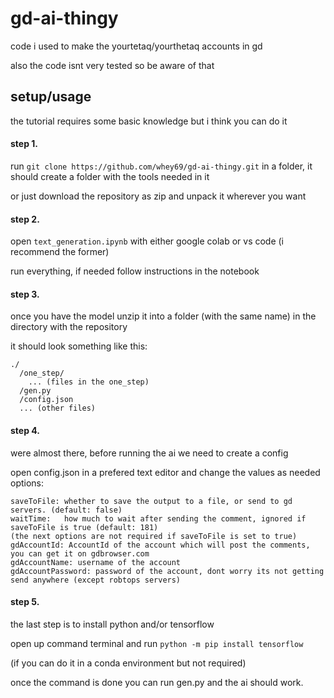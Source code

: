 # gd-ai-thingy
code i used to make the yourtetaq/yourthetaq accounts in gd

also the code isnt very tested so be aware of that

## setup/usage
the tutorial requires some basic knowledge but i think you can do it
#### step 1. 
run `git clone https://github.com/whey69/gd-ai-thingy.git` in a folder, it should create a folder with the tools needed in it

or just download the repository as zip and unpack it wherever you want

#### step 2.
open `text_generation.ipynb` with either google colab or vs code (i recommend the former)

run everything, if needed follow instructions in the notebook

#### step 3.
once you have the model unzip it into a folder (with the same name) in the directory with the repository

it should look something like this:
```
./
  /one_step/
    ... (files in the one_step)
  /gen.py
  /config.json
  ... (other files)
```

#### step 4.
were almost there, before running the ai we need to create a config

open config.json in a prefered text editor and change the values as needed
options: 
```
saveToFile: whether to save the output to a file, or send to gd servers. (default: false)
waitTime:   how much to wait after sending the comment, ignored if saveToFile is true (default: 181)
(the next options are not required if saveToFile is set to true)
gdAccountId: AccountId of the account which will post the comments, you can get it on gdbrowser.com
gdAccountName: username of the account
gdAccountPassword: password of the account, dont worry its not getting send anywhere (except robtops servers)
```

#### step 5.
the last step is to install python and/or tensorflow

open up command terminal and run `python -m pip install tensorflow`

(if you can do it in a conda environment but not required)

once the command is done you can run gen.py and the ai should work.
